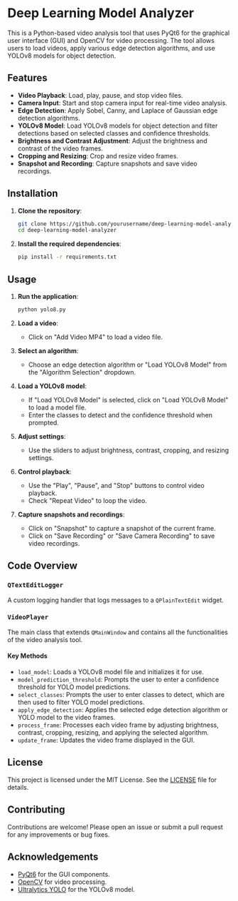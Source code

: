# Deep Learning Model Analyzer

This is a Python-based video analysis tool that uses PyQt6 for the graphical user interface (GUI) and OpenCV for video processing. The tool allows users to load videos, apply various edge detection algorithms, and use YOLOv8 models for object detection.

## Features

- **Video Playback**: Load, play, pause, and stop video files.
- **Camera Input**: Start and stop camera input for real-time video analysis.
- **Edge Detection**: Apply Sobel, Canny, and Laplace of Gaussian edge detection algorithms.
- **YOLOv8 Model**: Load YOLOv8 models for object detection and filter detections based on selected classes and confidence thresholds.
- **Brightness and Contrast Adjustment**: Adjust the brightness and contrast of the video frames.
- **Cropping and Resizing**: Crop and resize video frames.
- **Snapshot and Recording**: Capture snapshots and save video recordings.

## Installation

1. **Clone the repository**:
    ```bash
    git clone https://github.com/yourusername/deep-learning-model-analyzer.git
    cd deep-learning-model-analyzer
    ```

2. **Install the required dependencies**:
    ```bash
    pip install -r requirements.txt
    ```

## Usage

1. **Run the application**:
    ```bash
    python yolo8.py
    ```

2. **Load a video**:
    - Click on "Add Video MP4" to load a video file.

3. **Select an algorithm**:
    - Choose an edge detection algorithm or "Load YOLOv8 Model" from the "Algorithm Selection" dropdown.

4. **Load a YOLOv8 model**:
    - If "Load YOLOv8 Model" is selected, click on "Load YOLOv8 Model" to load a model file.
    - Enter the classes to detect and the confidence threshold when prompted.

5. **Adjust settings**:
    - Use the sliders to adjust brightness, contrast, cropping, and resizing settings.

6. **Control playback**:
    - Use the "Play", "Pause", and "Stop" buttons to control video playback.
    - Check "Repeat Video" to loop the video.

7. **Capture snapshots and recordings**:
    - Click on "Snapshot" to capture a snapshot of the current frame.
    - Click on "Save Recording" or "Save Camera Recording" to save video recordings.

## Code Overview

### `QTextEditLogger`
A custom logging handler that logs messages to a `QPlainTextEdit` widget.

### `VideoPlayer`
The main class that extends `QMainWindow` and contains all the functionalities of the video analysis tool.

#### Key Methods

- `load_model`: Loads a YOLOv8 model file and initializes it for use.
- `model_prediction_threshold`: Prompts the user to enter a confidence threshold for YOLO model predictions.
- `select_classes`: Prompts the user to enter classes to detect, which are then used to filter YOLO model predictions.
- `apply_edge_detection`: Applies the selected edge detection algorithm or YOLO model to the video frames.
- `process_frame`: Processes each video frame by adjusting brightness, contrast, cropping, resizing, and applying the selected algorithm.
- `update_frame`: Updates the video frame displayed in the GUI.

## License

This project is licensed under the MIT License. See the [LICENSE](LICENSE) file for details.

## Contributing

Contributions are welcome! Please open an issue or submit a pull request for any improvements or bug fixes.

## Acknowledgements

- [PyQt6](https://www.riverbankcomputing.com/software/pyqt/intro) for the GUI components.
- [OpenCV](https://opencv.org/) for video processing.
- [Ultralytics YOLO](https://github.com/ultralytics/yolov5) for the YOLOv8 model.
